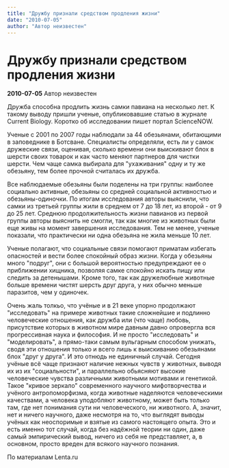 ```yaml
---
title: "Дружбу признали средством продления жизни"
date: "2010-07-05"
author: "Автор неизвестен"
---
```


# Дружбу признали средством продления жизни

**2010-07-05** Автор неизвестен

Дружба способна продлить жизнь самки павиана на несколько лет. К такому выводу пришли ученые, опубликовавшие статью в журнале Current Biology. Коротко об исследовании пишет портал ScienceNOW.

Ученые с 2001 по 2007 годы наблюдали за 44 обезьянами, обитающими в заповеднике в Ботсване. Специалисты определяли, есть ли у самок дружеские связи, оценивая, сколько времени они выискивают блох в шерсти своих товарок и как часто меняют партнеров для чистки шерсти. Чем чаще самка выбирала для "ухаживания" одну и ту же обезьяну, тем более прочной считалась их дружба.

Все наблюдаемые обезьяны были поделены на три группы: наиболее социально активные, обезьяны со средней социальной активностью и обезьяны-одиночки. По итогам исследования авторы выяснили, что самки из третьей группы жили в среднем от 7 до 18 лет, из второй - от 9 до 25 лет. Среднюю продолжительность жизни павианов из первой группы авторы выяснить не смогли, так как многие из животных были еще живы на момент завершения исследования. Тем не менее, ученые показали, что практически ни одна обезьяна не жила меньше 10 лет.

Ученые полагают, что социальные связи помогают приматам избегать опасностей и вести более спокойный образ жизни. Когда у обезьяны много "подруг", они с большой вероятностью предупреждают ее о приближении хищника, позволяя самке спокойно искать пищу или следить за детенышами. Кроме того, так как дружелюбные животные больше времени чистят шерсть друг друга, у них обычно меньше паразитов, чем у одиночек.

Очень жаль толкьо, что учёные и в 21 веке упорно продолжают "исследовать" на примере животных такие сложнейшие и подлинно человеческие отношения, как дружба или (что чаще) любовь, присутствие которых в животном мире давным давно опровергла вся прогрессивная наука и философия. И не просто "исследовать" и "моделировать", а прямо-таки самым вульгарным способом унижать, сводя эти отношения только и всего лишь к выискиванию обезьянами блох "друг у друга". И это отнюдь не единичный случай. Сегодня учёные всё чаще признают наличие нежных чувств у животных, выводя их из их "социальности", и параллельно обьясняют высокие человеческие чувства различными животными мотивами и генетикой. Такое "кривое зеркало" современного научного мифотворчества и учёного антропоморфизма, когда животные наделяются человеческими качествами, а человека уподобляют животному, может быть только там, где нет понимания сути ни человеческого, ни животного. А, значит, нет и ничего научного, даже несмотря на то, что выглядят выводы учёных как неоспоримые и взятые из самого настоящего опыта. Это и есть именно тот случай, когда без надёжной теории ни один, даже самый эмпирический вывод, ничего из себя не представляет, а, в основном, просто вреден для всякого научного познания.

По материалам Lenta.ru